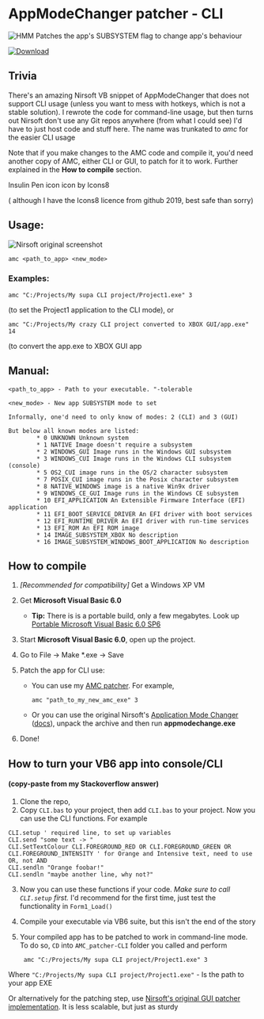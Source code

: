# AppModeChanger patcher - CLI

![HMM](icons8-insulin-pen-90.png)
Patches the app's SUBSYSTEM flag to change app's behaviour

[![Download](https://img.shields.io/badge/download-success?style=for-the-badge&logo=github&logoColor=white)](https://github.com/TAbdiukov/AMC_patcher-CLI/releases/download/1.12/amc.exe)


## Trivia

There's an amazing Nirsoft VB snippet of AppModeChanger that does not support CLI usage (unless you want to mess with hotkeys, which is not a stable solution). I rewrote the code for command-line usage, but then turns out Nirsoft don't use any Git repos anywhere (from what I could see) I'd have to just host code and stuff here. The name was trunkated to *amc* for the easier CLI usage

Note that if you make changes to the AMC code and compile it, you'd need another copy of AMC, either CLI or GUI, to patch for it to work. Further explained in the **How to compile** section.

Insulin Pen icon icon by Icons8

( although I have the Icons8 licence from github 2019, best safe than sorry)

## Usage:
![Nirsoft original screenshot](https://www.nirsoft.net/vb/console1.gif)


	amc <path_to_app> <new_mode>

### Examples:

	amc "C:/Projects/My supa CLI project/Project1.exe" 3 
(to set the Project1 application to the CLI mode), or

	amc "C:/Projects/My crazy CLI project converted to XBOX GUI/app.exe" 14
(to convert the app.exe to XBOX GUI app

## Manual:
    <path_to_app> - Path to your executable. "-tolerable

    <new_mode> - New app SUBSYSTEM mode to set
    
    Informally, one'd need to only know of modes: 2 (CLI) and 3 (GUI)
    
    But below all known modes are listed:
            * 0 UNKNOWN Unknown system
            * 1 NATIVE Image doesn't require a subsystem
            * 2 WINDOWS_GUI Image runs in the Windows GUI subsystem
            * 3 WINDOWS_CUI Image runs in the Windows CLI subsystem (console)
            * 5 OS2_CUI image runs in the OS/2 character subsystem
            * 7 POSIX_CUI image runs in the Posix character subsystem
            * 8 NATIVE_WINDOWS image is a native Win9x driver
            * 9 WINDOWS_CE_GUI Image runs in the Windows CE subsystem
            * 10 EFI_APPLICATION An Extensible Firmware Interface (EFI) application
            * 11 EFI_BOOT_SERVICE_DRIVER An EFI driver with boot services
            * 12 EFI_RUNTIME_DRIVER An EFI driver with run-time services
            * 13 EFI_ROM An EFI ROM image
            * 14 IMAGE_SUBSYSTEM_XBOX No description
            * 16 IMAGE_SUBSYSTEM_WINDOWS_BOOT_APPLICATION No description

## How to compile
1. *[Recommended for compatibility]* Get a Windows XP VM
2. Get **Microsoft Visual Basic 6.0** 

	* **Tip:** There is is a portable build, only a few megabytes. Look up <ins>Portable Microsoft Visual Basic 6.0 SP6</ins>

3. Start **Microsoft Visual Basic 6.0**, open up the project.
4. Go to File → Make *.exe → Save
5. Patch the app for CLI use:
	* You can use my [AMC patcher](https://github.com/TAbdiukov/AMC_patcher-CLI). For example,

		```
		amc "path_to_my_new_amc_exe" 3
		```
		
	* Or you can use the original Nirsoft's [Application Mode Changer](http://www.nirsoft.net/vb/console.zip) ([docs](http://www.nirsoft.net/vb/console.html)), unpack the archive and then run **appmodechange.exe**

6. Done!


## How to turn your VB6 app into console/CLI
#### (copy-paste from my Stackoverflow answer)

1. Clone the repo,
2. Copy `CLI.bas` to your project, then add `CLI.bas` to your project. Now you can use the CLI functions. For example

```
CLI.setup ' required line, to set up variables
CLI.send "some text -> "
CLI.SetTextColour CLI.FOREGROUND_RED OR CLI.FOREGROUND_GREEN OR CLI.FOREGROUND_INTENSITY ' for Orange and Intensive text, need to use OR, not AND
CLI.sendln "Orange foobar!"
CLI.sendln "maybe another line, why not?"
```

3. Now you can use these functions if your code. *Make sure to call `CLI.setup` first.* I'd recommend for the first time, just test the functionality in `Form1_Load()`
4. Compile your executable via VB6 suite, but this isn't the end of the story
5. Your compiled app has to be patched to work in command-line mode. To do so, `CD` into `AMC_patcher-CLI` folder you called and perform

        amc "C:/Projects/My supa CLI project/Project1.exe" 3

Where `"C:/Projects/My supa CLI project/Project1.exe"` - Is the path to your app EXE

Or alternatively for the patching step, use [Nirsoft's original GUI patcher implementation](http://www.nirsoft.net/vb/console.zip). It is less scalable, but just as sturdy

